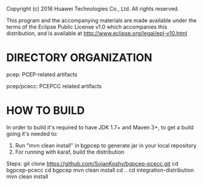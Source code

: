 Copyright (c) 2016 Huawei Technologies Co., Ltd. All rights reserved.

This program and the accompanying materials are made available under the terms of the Eclipse Public License v1.0 which accompanies this distribution, and is available at http://www.eclipse.org/legal/epl-v10.html

DIRECTORY ORGANIZATION
======================
pcep: PCEP-related artifacts

pcep/pcecc: PCEPCC related artifacts

HOW TO BUILD
============
In order to build it's required to have JDK 1.7+ and Maven 3+, to get a build going it's needed to:

1) Run "mvn clean install" in bgpcep to generate jar in your local repository
2) For running with karaf, build the distribution 

Steps:
    git clone https://github.com/SojanKoshy/bgpcep-pcecc.git
    cd bgpcep-pcecc
    cd bgpcep
    mvn clean install
    cd ..
    cd integration-distribution
    mvn clean install

